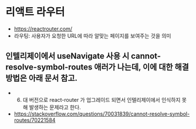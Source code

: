 # 리액트 라우터
- https://reactrouter.com/
- 라우팅: 사용자가 요청한 URL에 따라 알맞는 페이지를 보여주는 것을 의미

## 인텔리제이에서 useNavigate 사용 시 cannot-resolve-symbol-routes 애러가 나는데, 이에 대한 해결방법은 아래 문서 참고.
- 6. 대 버전으로 react-router 가 업그레이드 되면서 인텔리제이에서 인식하지 못해 발생하는 문제라고 한다.
- https://stackoverflow.com/questions/70031839/cannot-resolve-symbol-routes/70221584
